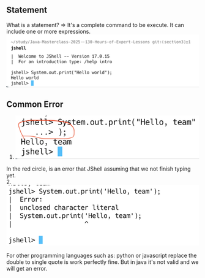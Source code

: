 ## Statement
What is a statement?
=> It's a complete command to be execute. It can include one or more expressions.
![helloworld_statement.png](15._Your_First_Java_Program__Displaying_"HelloWorld"_and_Basic_Error_Handling/helloworld_statement.png)

## Common Error
1. ![common_erro_1.png](common_error_1.png)

In the red circle, is an error that JShell assuming that we not finish typing yet.
</br>
2. ![common_error_2.png](common_error_2.png)

For other programming languages such as: python or javascript replace the double to single quote
is work perfectly fine. 
But in java it's not valid and we will get an error.